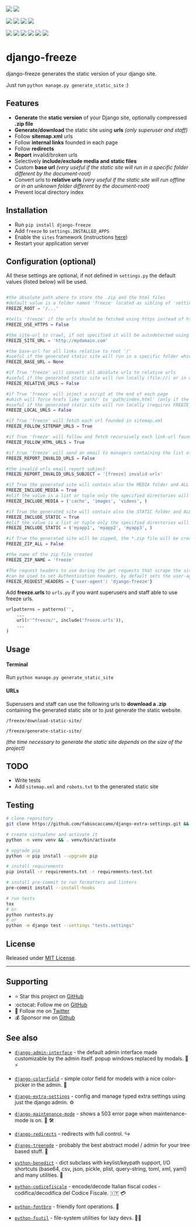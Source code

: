[![](https://img.shields.io/pypi/pyversions/django-freeze.svg?color=3776AB&logo=python&logoColor=white)](https://www.python.org/)
[![](https://img.shields.io/pypi/djversions/django-freeze?color=0C4B33&logo=django&logoColor=white&label=django)](https://www.djangoproject.com/)

[![](https://img.shields.io/pypi/v/django-freeze.svg?color=blue&logo=pypi&logoColor=white)](https://pypi.org/project/django-freeze/)
[![](https://static.pepy.tech/badge/django-freeze/month)](https://pepy.tech/project/django-freeze)
[![](https://img.shields.io/github/stars/fabiocaccamo/django-freeze?logo=github)](https://github.com/fabiocaccamo/django-freeze/stargazers)
[![](https://img.shields.io/pypi/l/django-freeze.svg?color=blue)](https://github.com/fabiocaccamo/django-freeze/blob/main/LICENSE.txt)

[![](https://results.pre-commit.ci/badge/github/fabiocaccamo/django-freeze/main.svg)](https://results.pre-commit.ci/latest/github/fabiocaccamo/django-freeze/main)
[![](https://img.shields.io/github/actions/workflow/status/fabiocaccamo/django-freeze/test-package.yml?branch=main&label=build&logo=github)](https://github.com/fabiocaccamo/django-freeze)
[![](https://img.shields.io/codecov/c/gh/fabiocaccamo/django-freeze?logo=codecov)](https://codecov.io/gh/fabiocaccamo/django-freeze)
[![](https://img.shields.io/codacy/grade/54187bdf124644189791041589292e1b?logo=codacy)](https://www.codacy.com/app/fabiocaccamo/django-freeze)
[![](https://img.shields.io/codeclimate/maintainability/fabiocaccamo/django-freeze?logo=code-climate)](https://codeclimate.com/github/fabiocaccamo/django-freeze/)
[![](https://img.shields.io/badge/code%20style-black-000000.svg)](https://github.com/psf/black)

# django-freeze
django-freeze generates the static version of your django site.

Just run `python manage.py generate_static_site` :)

## Features

- **Generate** the **static version** of your Django site, optionally compressed **.zip file**
- **Generate/download** the static site using **urls** *(only superuser and staff)*
- Follow **sitemap.xml** urls
- Follow **internal links** founded in each page
- Follow **redirects**
- **Report** invalid/broken urls
- Selectively **include/exclude media and static files**
- Custom **base url** *(very useful if the static site will run in a specific folder different by the document-root)*
- Convert urls to **relative urls** *(very useful if the static site will run offline or in an unknown folder different by the document-root)*
- Prevent local directory index

## Installation

- Run `pip install django-freeze`
- Add `freeze` to `settings.INSTALLED_APPS`
- Enable the `sites` framework (instructions [here](https://docs.djangoproject.com/en/4.1/ref/contrib/sites/#enabling-the-sites-framework))
- Restart your application server

## Configuration (optional)

All these settings are optional, if not defined in `settings.py` the default values (listed below) will be used.

```python

#the absolute path where to store the .zip and the html files
#default value is a folder named 'freeze' located as sibling of 'settings.MEDIA_ROOT'
FREEZE_ROOT = '/...'

#tells 'freeze' if the urls should be fetched using https instead of http protocol (only if FREEZE_SITE_URL is not defined)
FREEZE_USE_HTTPS = False

#the site-url to crawl, if not specified it will be autodetected using the sites app
FREEZE_SITE_URL = 'http://mydomain.com'

#the base-url for all links relative to root '/'
#useful if the generated static site will run in a specific folder which is not the document-root
FREEZE_BASE_URL = None

#if True 'freeze' will convert all absolute urls to relative urls
#useful if the generated static site will run locally (file://) or in an unknown folder which is not the document-root (only if FREEZE_BASE_URL is not defined)
FREEZE_RELATIVE_URLS = False

#if True 'freeze' will inject a script at the end of each page
#which will force hrefs like 'path/' to 'path/index.html' (only if the site is running under file://)
#useful if the generated static site will run locally (requires FREEZE_RELATIVE_URLS set to True) to prevent local directory index
FREEZE_LOCAL_URLS = False

#if True 'freeze' will fetch each url founded in sitemap.xml
FREEZE_FOLLOW_SITEMAP_URLS = True

#if True 'freeze' will follow and fetch recursively each link-url founded in each page
FREEZE_FOLLOW_HTML_URLS = True

#if true 'freeze' will send an email to managers containing the list of all invalid urls (404, 500, etc..)
FREEZE_REPORT_INVALID_URLS = False

#the invalid urls email report subject
FREEZE_REPORT_INVALID_URLS_SUBJECT = '[freeze] invalid urls'

#if True the generated site will contain also the MEDIA folder and ALL its content
FREEZE_INCLUDE_MEDIA = True
#elif the value is a list or tuple only the specified directories will be included
FREEZE_INCLUDE_MEDIA = ('cache', 'images', 'videos', )

#if True the generated site will contain also the STATIC folder and ALL its content
FREEZE_INCLUDE_STATIC = True
#elif the value is a list or tuple only the specified directories will be included
FREEZE_INCLUDE_STATIC = ('myapp1', 'myapp2', 'myapp3', )

#if True the generated site will be zipped, the *.zip file will be created in FREEZE_ROOT
FREEZE_ZIP_ALL = False

#the name of the zip file created
FREEZE_ZIP_NAME = 'freeze'

#The request headers to use during the get requests that scrape the site
#can be used to set Authentication headers, by default sets the user-agent
FREEZE_REQUEST_HEADERS = {'user-agent': 'django-freeze'}
```

Add **freeze.urls** to `urls.py` if you want superusers and staff able to use freeze urls.

```python
urlpatterns = patterns('',
    ...
    url(r'^freeze/', include('freeze.urls')),
    ...
)
```

## Usage

#### Terminal

Run `python manage.py generate_static_site`

#### URLs
Superusers and staff can use the following urls to **download a .zip** containing the generated static site or to just generate the static website.

`/freeze/download-static-site/`

`/freeze/generate-static-site/`

*(the time necessary to generate the static site depends on the size of the project)*

## TODO
- Write tests
- Add `sitemap.xml` and `robots.txt` to the generated static site

## Testing
```bash
# clone repository
git clone https://github.com/fabiocaccamo/django-extra-settings.git && cd django-extra-settings

# create virtualenv and activate it
python -m venv venv && . venv/bin/activate

# upgrade pip
python -m pip install --upgrade pip

# install requirements
pip install -r requirements.txt -r requirements-test.txt

# install pre-commit to run formatters and linters
pre-commit install --install-hooks

# run tests
tox
# or
python runtests.py
# or
python -m django test --settings "tests.settings"
```

## License
Released under [MIT License](LICENSE.txt).

---

## Supporting

- :star: Star this project on [GitHub](https://github.com/fabiocaccamo/django-extra-settings)
- :octocat: Follow me on [GitHub](https://github.com/fabiocaccamo)
- :blue_heart: Follow me on [Twitter](https://twitter.com/fabiocaccamo)
- :moneybag: Sponsor me on [Github](https://github.com/sponsors/fabiocaccamo)

## See also

- [`django-admin-interface`](https://github.com/fabiocaccamo/django-admin-interface) - the default admin interface made customizable by the admin itself. popup windows replaced by modals. 🧙 ⚡

- [`django-colorfield`](https://github.com/fabiocaccamo/django-colorfield) - simple color field for models with a nice color-picker in the admin. 🎨

- [`django-extra-settings`](https://github.com/fabiocaccamo/django-extra-settings) - config and manage typed extra settings using just the django admin. ⚙️

- [`django-maintenance-mode`](https://github.com/fabiocaccamo/django-maintenance-mode) - shows a 503 error page when maintenance-mode is on. 🚧 🛠️

- [`django-redirects`](https://github.com/fabiocaccamo/django-redirects) - redirects with full control. ↪️

- [`django-treenode`](https://github.com/fabiocaccamo/django-treenode) - probably the best abstract model / admin for your tree based stuff. 🌳

- [`python-benedict`](https://github.com/fabiocaccamo/python-benedict) - dict subclass with keylist/keypath support, I/O shortcuts (base64, csv, json, pickle, plist, query-string, toml, xml, yaml) and many utilities. 📘

- [`python-codicefiscale`](https://github.com/fabiocaccamo/python-codicefiscale) - encode/decode Italian fiscal codes - codifica/decodifica del Codice Fiscale. 🇮🇹 💳

- [`python-fontbro`](https://github.com/fabiocaccamo/python-fontbro) - friendly font operations. 🧢

- [`python-fsutil`](https://github.com/fabiocaccamo/python-fsutil) - file-system utilities for lazy devs. 🧟‍♂️
